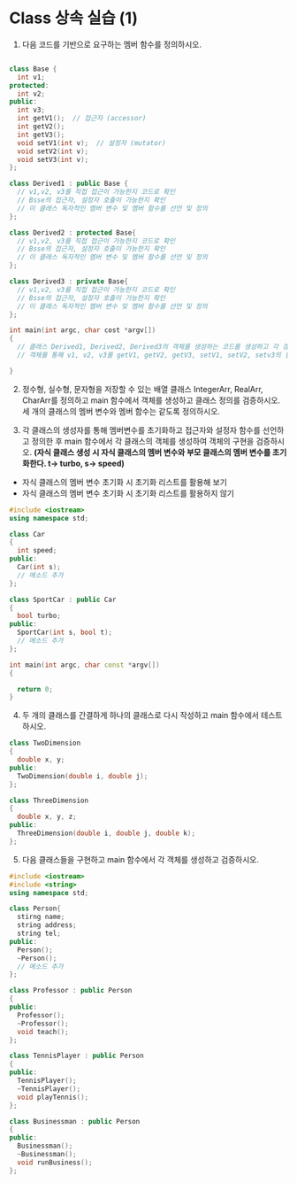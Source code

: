 # Class 상속 실습 (1)

1. 다음 코드를 기반으로 요구하는 멤버 함수를 정의하시오. 
```c++

class Base {
  int v1;
protected:
  int v2;
public:
  int v3;
  int getV1();  // 접근자 (accessor)
  int getV2();
  int getV3();
  void setV1(int v);  // 설정자 (mutator)
  void setV2(int v);
  void setV3(int v);
};

class Derived1 : public Base {
  // v1,v2, v3를 직접 접근이 가능한지 코드로 확인
  // Bsse의 접근자, 설정자 호출이 가능한지 확인
  // 이 클래스 독자적인 멤버 변수 및 멤버 함수를 선언 및 정의   
};

class Derived2 : protected Base{
  // v1,v2, v3를 직접 접근이 가능한지 코드로 확인
  // Bsse의 접근자, 설정자 호출이 가능한지 확인
  // 이 클래스 독자적인 멤버 변수 및 멤버 함수를 선언 및 정의   
};

class Derived3 : private Base{
  // v1,v2, v3를 직접 접근이 가능한지 코드로 확인
  // Bsse의 접근자, 설정자 호출이 가능한지 확인
  // 이 클래스 독자적인 멤버 변수 및 멤버 함수를 선언 및 정의     
};

int main(int argc, char cost *argv[]) 
{
  // 클래스 Derived1, Derived2, Derived3의 객체를 생성하는 코드를 생성하고 각 경우 객체가 생성되는지 확인 
  // 객체를 통해 v1, v2, v3를 getV1, getV2, getV3, setV1, setV2, setv3의 함수를 통해서 접근이 가능한지 확인 하시오.  

}
```
2. 정수형, 실수형, 문자형을 저장할 수 있는 배열 클래스 IntegerArr, RealArr, CharArr를 정의하고 main 함수에서 객체를 생성하고 클래스 정의를 검증하시오. 세 개의 클래스의 멤버 변수와 멤버 함수는 같도록 정의하시오. 

3. 각 클래스의 생성자를 통해 멤버변수를 초기화하고 접근자와 설정자 함수를 선언하고 정의한 후 main 함수에서 각 클래스의 객체를 생성하여 객체의 구현을 검증하시오. 
**(자식 클래스 생성 시 자식 클래스의 멤버 변수와 부모 클래스의 멤버 변수를 초기화한다. t-> turbo, s-> speed)**
  
  - 자식 클래스의 멤버 변수 초기화 시 초기화 리스트를 활용해 보기
  - 자식 클래스의 멤버 변수 초기화 시 초기화 리스트를 활용하지 않기 

```c++
#include <iostream>
using namespace std;

class Car
{ 
  int speed;
public:
  Car(int s);
  // 메소드 추가 
};

class SportCar : public Car
{
  bool turbo;
public:
  SportCar(int s, bool t);
  // 메소드 추가
};

int main(int argc, char const *argv[])
{

  return 0;
}
```

4. 두 개의 클래스를 간결하게 하나의 클래스로 다시 작성하고 main 함수에서 테스트하시오.

```c++
class TwoDimension
{
  double x, y;
public:
  TwoDimension(double i, double j);
};

class ThreeDimension
{
  double x, y, z;
public:
  ThreeDimension(double i, double j, double k);
};
```

5. 다음 클래스들을 구현하고 main 함수에서 각 객체를 생성하고 검증하시오.

```c++
#include <iostream>
#include <string>
using namespace std;

class Person{
  stirng name;
  string address;
  string tel;
public:
  Person();
  ~Person();
  // 메소드 추가
};

class Professor : public Person
{
public:
  Professor();
  ~Professor();
  void teach();
};

class TennisPlayer : public Person
{
public:
  TennisPlayer();
  ~TennisPlayer();
  void playTennis();
};

class Businessman : public Person
{
public:
  Businessman();
  ~Businessman();
  void runBusiness();
};
```

